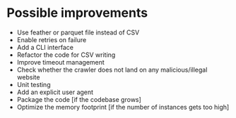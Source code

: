 # Possible improvements

- Use feather or parquet file instead of CSV
- Enable retries on failure
- Add a CLI interface
- Refactor the code for CSV writing
- Improve timeout management
- Check whether the crawler does not land on any malicious/illegal website
- Unit testing
- Add an explicit user agent
- Package the code [if the codebase grows]
- Optimize the memory footprint [if the number of instances gets too high]
